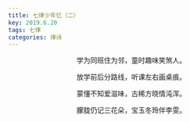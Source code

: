 ```yaml
---
title: 七律少年忆（二）
key: 2019.6.20
tags: 七律
categories: 律诗
---
```


<p align="center">学为同班住为邻，童时趣味笑煞人。
</p>
<p align="center">放学前后分路线，听课左右画桌痕。
</p>
<p align="center">蒙懂不知爱滋味，古稀方晓情沌浑。
</p>
<p align="center">朦胧仍记三花朵，宝玉冬玲伴李雯。
</p>
<p align="center"></br>
</p>
